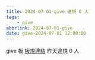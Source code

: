 ```yaml
---
title: 2024-07-01-give 違規 0 人
tags:
    - give
abbrlink: 2024-07-01-give
date: give-2024-07-01 12:00:00
---
```

give 板 [板規連結](https://www.ptt.cc/bbs/give/M.1612495900.A.C32.html)
昨天違規 0 人

